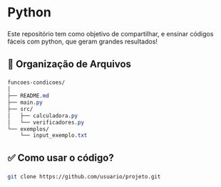 # Python

###

Este repositório tem como objetivo de compartilhar, e ensinar códigos fáceis com python, que geram grandes resultados!

###

**<h2>📂 Organização de Arquivos</h2>**

###
```css
funcoes-condicoes/
│
├── README.md
├── main.py
├── src/
│   ├── calculadora.py
│   └── verificadores.py
└── exemplos/
    └── input_exemplo.txt
```

###

**<h2>✅ Como usar o código?</h2>**

###
```bash
git clone https://github.com/usuario/projeto.git
```

###

